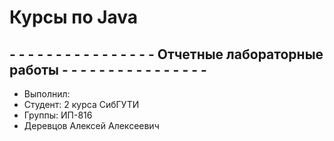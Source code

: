 # Курсы по Java
## - - - - - - - - - - - - - - - - Отчетные лабораторные работы - - - - - - - - - - - - - - - - 


* Выполнил: 
* Студент: 2 курса СибГУТИ
* Группы: ИП-816
* Деревцов Алексей Алексеевич


